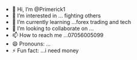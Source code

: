 - 👋 Hi, I’m @Primerick1
- 👀 I’m interested in ... fighting others 
- 🌱 I’m currently learning ...forex trading and tech
- 💞️ I’m looking to collaborate on ...
- 📫 How to reach me ...07056005099
- 😄 Pronouns: ...
- ⚡ Fun fact: ...i need money 

<!---
Primerick1/Primerick1 is a ✨ special ✨ repository because its `README.md` (this file) appears on your GitHub profile.
You can click the Preview link to take a look at your changes.
--->
